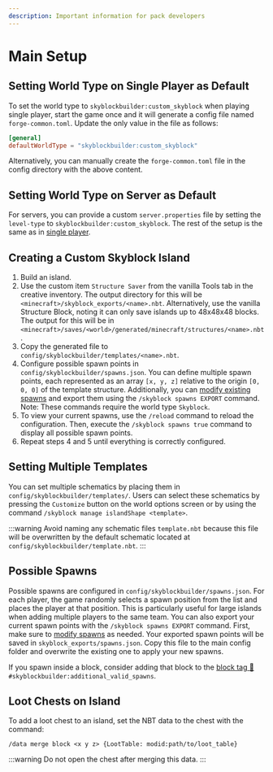 ```yaml
---
description: Important information for pack developers
---
```


# Main Setup
## Setting World Type on Single Player as Default
To set the world type to `skyblockbuilder:custom_skyblock` when playing single player, start the game once and it will
generate a config file named `forge-common.toml`. Update the only value in the file as follows:

```toml title="config/forge-common.toml"
[general]
defaultWorldType = "skyblockbuilder:custom_skyblock"
```

Alternatively, you can manually create the `forge-common.toml` file in the config directory with the above content.

## Setting World Type on Server as Default
For servers, you can provide a custom `server.properties` file by setting the `level-type` to
`skyblockbuilder:custom_skyblock`. The rest of the setup is the same as
in [single player](#setting-world-type-on-single-player-as-default).

## Creating a Custom Skyblock Island
1. Build an island.
2. Use the custom item `Structure Saver` from the vanilla Tools tab in the creative inventory. The output directory for
   this will be `<minecraft>/skyblock_exports/<name>.nbt`. Alternatively, use the vanilla Structure Block, noting it can
   only save islands up to 48x48x48 blocks. The output for this will be in
   `<minecraft>/saves/<world>/generated/minecraft/structures/<name>.nbt`.
3. Copy the generated file to `config/skyblockbuilder/templates/<name>.nbt`.
4. Configure possible spawn points in `config/skyblockbuilder/spawns.json`. You can define multiple spawn points, each
   represented as an array `[x, y, z]` relative to the origin `[0, 0, 0]` of the template structure. Additionally, you
   can [modify existing spawns](../user/user.md#modifying-spawns) and export them using the `/skyblock spawns EXPORT`
   command. Note: These commands require the world type `Skyblock`.
5. To view your current spawns, use the `/reload` command to reload the configuration. Then, execute the
   `/skyblock spawns true` command to display all possible spawn points.
6. Repeat steps 4 and 5 until everything is correctly configured.

## Setting Multiple Templates
You can set multiple schematics by placing them in `config/skyblockbuilder/templates/`. Users can select these
schematics by pressing the `Customize` button on the world options screen or by using the command
`/skyblock manage islandShape <template>`.

:::warning
Avoid naming any schematic files `template.nbt` because this file will be overwritten by the default
schematic located at `config/skyblockbuilder/template.nbt`.
:::

## Possible Spawns
Possible spawns are configured in `config/skyblockbuilder/spawns.json`. For each player, the game randomly selects a
spawn position from the list and places the player at that position. This is particularly useful for large islands when
adding multiple players to the same team. You can also export your current spawn points with the
`/skyblock spawns EXPORT` command. First, make sure to [modify spawns](../user/user.md#modifying-spawns) as needed. Your
exported spawn points will be saved in `skyblock_exports/spawns.json`. Copy this file to the main config folder and
overwrite the existing one to apply your new spawns.

If you spawn inside a block, consider adding that block to
the [block tag 🔗](https://minecraft.fandom.com/wiki/Tutorials/Creating_a_data_pack#Tags)
`#skyblockbuilder:additional_valid_spawns`.

## Loot Chests on Island
To add a loot chest to an island, set the NBT data to the chest with the command:

```shell
/data merge block <x y z> {LootTable: modid:path/to/loot_table}
```

:::warning
Do not open the chest after merging this data.
:::
